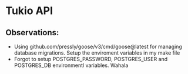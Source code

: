 # Tukio API

## Observations:
- Using github.com/pressly/goose/v3/cmd/goose@latest for managing database migrations. Setup the enviroment variables in my make file
- Forgot to setup POSTGRES_PASSWORD, POSTGRES_USER and POSTGRES_DB environmentl variables. Wahala